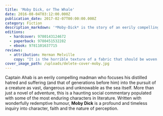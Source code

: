 ```yaml
---
title: 'Moby Dick, or The Whale'
date: 2016-08-04T03:12:00.000Z
publication_date: 2017-02-07T00:00:00.000Z
category: Fiction
description_markdown: '*Moby-Dick* is the story of an eerily compelling madman pursuing an unholy war against a creature as vast and dangerous and unknowable as the sea itself. But more than just a novel of adventure, more than an encyclopedia of whaling lore and legend, *Moby-Dick* is a haunting, mesmerizing, and important social commentary populated with several of the most unforgettable and enduring characters in literature.'
editions:
  - hardcover: 9780143124672
  - paperback: 9780451532282
  - ebook: 9781101637715
reviews:
  - attribution: Herman Melville
    copy: "It is the horrible texture of a fabric that should be woven of ships' cables and hawsers. A Polar wind blows through it, and birds of prey hover over it.'"
cover_image_path: /uploads/delete-cover-moby.jpg
---
```



Captain Ahab is an eerily compelling madman who focuses his distilled hatred and suffering (and that of generations before him) into the pursuit of a creature as vast, dangerous and unknowable as the sea itself. More than just a novel of adventure, this is a haunting social commentary populated with some of the most enduring characters in literature. Written with wonderfully redemptive humour, **Moby Dick** is a profound and timeless inquiry into character, faith and the nature of perception.